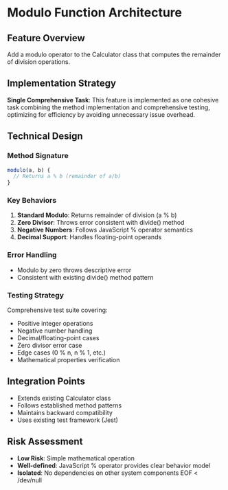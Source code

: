 # Modulo Function Architecture

## Feature Overview
Add a modulo operator to the Calculator class that computes the remainder of division operations.

## Implementation Strategy
**Single Comprehensive Task**: This feature is implemented as one cohesive task combining the method implementation and comprehensive testing, optimizing for efficiency by avoiding unnecessary issue overhead.

## Technical Design

### Method Signature
```javascript
modulo(a, b) {
  // Returns a % b (remainder of a/b)
}
```

### Key Behaviors
1. **Standard Modulo**: Returns remainder of division (a % b)
2. **Zero Divisor**: Throws error consistent with divide() method
3. **Negative Numbers**: Follows JavaScript % operator semantics
4. **Decimal Support**: Handles floating-point operands

### Error Handling
- Modulo by zero throws descriptive error
- Consistent with existing divide() method pattern

### Testing Strategy
Comprehensive test suite covering:
- Positive integer operations
- Negative number handling
- Decimal/floating-point cases
- Zero divisor error case
- Edge cases (0 % n, n % 1, etc.)
- Mathematical properties verification

## Integration Points
- Extends existing Calculator class
- Follows established method patterns
- Maintains backward compatibility
- Uses existing test framework (Jest)

## Risk Assessment
- **Low Risk**: Simple mathematical operation
- **Well-defined**: JavaScript % operator provides clear behavior model
- **Isolated**: No dependencies on other system components
EOF < /dev/null